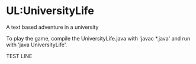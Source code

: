 # UL:UniversityLife
 A text based adventure in a university

 To play the game, compile the UniversityLife.java with 'javac *.java' and run with 'java UniversityLife'.

 TEST LINE